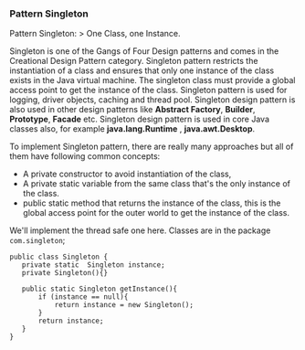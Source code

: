 ### Pattern Singleton

 Pattern Singleton: > One Class, one Instance.

  Singleton is one of the Gangs of Four Design patterns and comes in the Creational Design Pattern category.
Singleton pattern restricts the instantiation of a class and ensures that only one instance of the class exists in the Java virtual machine. The singleton class must provide a global access point to get the instance of the class. Singleton pattern is used for logging, driver objects, caching and thread pool. Singleton design pattern is also used in other design patterns like __Abstract Factory__, __Builder__, __Prototype__, __Facade__ etc. Singleton design pattern is used in core Java classes also, for example __java.lang.Runtime__ , __java.awt.Desktop__.

To implement Singleton pattern, there are really many approaches but all of them have following common concepts:

* A private constructor to avoid instantiation of the class,
* A private static variable from the same class that's the only instance of the class.
* public static method that returns the instance of the class, this is the global access point for the outer world to
  get the instance of the class.

We'll implement the thread safe one here. Classes are in the package `com.singleton`;

 ```   
 public class Singleton {
    private static  Singleton instance;
    private Singleton(){}

    public static Singleton getInstance(){
        if (instance == null){
            return instance = new Singleton();
        }
        return instance;
    }
}
```
  
